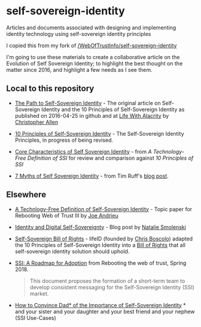 # self-sovereign-identity
Articles and documents associated with designing and implementing identity technology using self-sovereign identity principles

I copied this from my fork of [/WebOfTrustInfo/self-sovereign-identity](https://github.com/WebOfTrustInfo/self-sovereign-identity)

I'm going to use these materials to create a collaborative article on the Evolution of Self Sovereign Identity; to highlight the best thought on the matter since 2016, and highlight a few needs as I see them.

## Local to this repository
* [The Path to Self-Sovereign Identity](ThePathToSelf-SovereignIdentity.md) - The original article on Self-Sovereign Identity and the 10 Principles of Self-Sovereign Identity as published on 2016-04-25 in github and at [Life With Alacrity](http://www.lifewithalacrity.com/2016/04/the-path-to-self-soverereign-identity.html) by [Christopher Allen](http://www.github.com/christophera)

* [10 Principles of Self-Sovereign Identity](self-sovereign-identity-principles.md) - The Self-Sovereign Identity Principles, in progress of being revised.

* [Core Characteristics of Self Sovereign Identity](characteristics-of-sovereign-identity.md) - from *A Technology-Free Definition of SSI* for review and comparison against *10 Principles of SSI*

* [7 Myths of Self Sovereign Identity](7-myths-of-self-sovereign-identity.md) - from Tim Ruff's [blog post](https://medium.com/evernym/7-myths-of-self-sovereign-identity-67aea7416b1).

## Elsewhere

* [A Technlogy-Free Definition of Self-Sovereign Identity](https://github.com/jandrieu/rebooting-the-web-of-trust-fall2016/raw/master/topics-and-advance-readings/a-technology-free-definition-of-self-sovereign-identity.pdf) - Topic paper for Rebooting Web of Trust III by [Joe Andrieu](http://www.github.com/jandrieu)
   
* [Identity and Digital Self-Sovereignty](https://medium.com/learning-machine-blog/identity-and-digital-self-sovereignty-1f3faab7d9e3#.3jcgvnbok) - Blog post by [Natalie Smolenski](https://medium.com/@nsmolenski)

* [Self-Sovereign Bill of Rights](self-sovereign-identity-bill-of-rights.md) - lifeID (founded by [Chris Boscolo](https://github.com/cboscolo)) adapted the 10 Principles of Self-Sovereign Identity into a [Bill of Rights](https://medium.com/@lifeID_io/lifeid-self-sovereign-identity-bill-of-rights-d2acafa1de8b) that all self-sovereign identity solution should uphold.

* [SSI: A Roadmap for Adoption](https://github.com/WebOfTrustInfo/rebooting-the-web-of-trust-spring2018/blob/master/final-documents/a-roadmap-for-ssi.md) from Rebooting the web of trust, Spring 2018. 
  > This document proposes the formation of a short-term team to develop consistent messaging for the Self-Sovereign Identity (SSI) market.

* [How to Convince Dad* of the Importance of Self-Sovereign Identity](https://github.com/WebOfTrustInfo/rwot7/blob/master/final-documents/convincing-dad.md)
  \* and your sister and your daughter and your best friend and your nephew (SSI Use-Cases)
